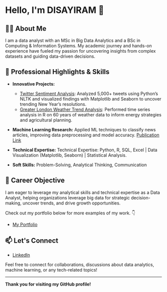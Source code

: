 # Hello, I'm DISAYIRAM 👋

## 👨‍💻 About Me

I am a data analyst with an MSc in Big Data Analytics and a BSc in Computing & Information Systems. My academic journey and hands-on experience have fueled my passion for uncovering insights from complex datasets and guiding data-driven decisions.
## 🌟 Professional Highlights & Skills

- **Innovative Projects:**
  - [Twitter Sentiment Analysis](https://github.com/iram/twitter-data-analysis): Analyzed 5,000+ tweets using Python’s NLTK and visualized findings with Matplotlib and Seaborn to uncover trending New Year’s resolutions.
  - [Greater London Weather Trend Analysis](https://github.com/ram/Greater_London_Weather_Trend_Analysis): Performed time series analysis in R on 60 years of weather data to inform energy strategies and agricultural planning.

- **Machine Learning Research:** Applied ML techniques to classify news articles, improving data preprocessing and model accuracy. [Publication Link](https://doi.org/10.1109/TEECCON54414.2022.9854832)

- **Technical Expertise:** Technical Expertise: Python, R, SQL, Excel | Data Visualization (Matplotlib, Seaborn) | Statistical Analysis.
- **Soft Skills:** Problem-Solving, Analytical Thinking, Communication

## 🚀 Career Objective

I am eager to leverage my analytical skills and technical expertise as a Data Analyst, helping organizations leverage big data for strategic decision-making, uncover trends, and drive growth opportunities.

Check out my portfolio below for more examples of my work. 👇
- [My Portfolio](https://disayiram3.github.io/my-portfolio/)


## 📫 Let's Connect

- [LinkedIn](https://www.linkedin.com/in/disayiram)

Feel free to connect for collaborations, discussions about data analytics, machine learning, or any tech-related topics!

---

**Thank you for visiting my GitHub profile!** 

